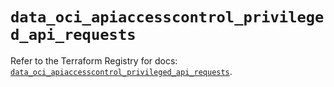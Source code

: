 # `data_oci_apiaccesscontrol_privileged_api_requests`

Refer to the Terraform Registry for docs: [`data_oci_apiaccesscontrol_privileged_api_requests`](https://registry.terraform.io/providers/hashicorp/oci/7.19.0/docs/data-sources/apiaccesscontrol_privileged_api_requests).
